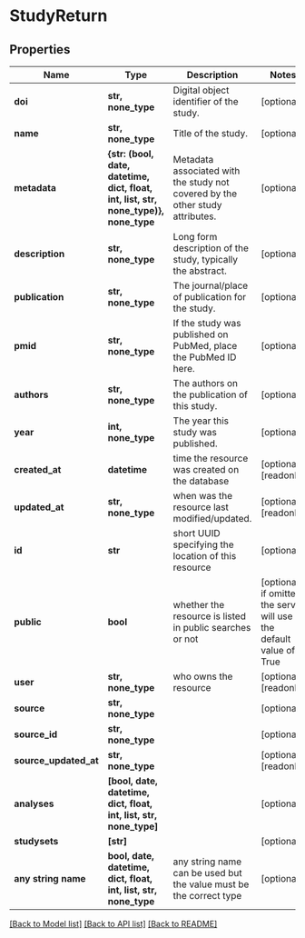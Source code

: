# StudyReturn


## Properties
Name | Type | Description | Notes
------------ | ------------- | ------------- | -------------
**doi** | **str, none_type** | Digital object identifier of the study. | [optional] 
**name** | **str, none_type** | Title of the study. | [optional] 
**metadata** | **{str: (bool, date, datetime, dict, float, int, list, str, none_type)}, none_type** | Metadata associated with the study not covered by the other study attributes. | [optional] 
**description** | **str, none_type** | Long form description of the study, typically the abstract. | [optional] 
**publication** | **str, none_type** | The journal/place of publication for the study. | [optional] 
**pmid** | **str, none_type** | If the study was published on PubMed, place the PubMed ID here. | [optional] 
**authors** | **str, none_type** | The authors on the publication of this study. | [optional] 
**year** | **int, none_type** | The year this study was published. | [optional] 
**created_at** | **datetime** | time the resource was created on the database | [optional] [readonly] 
**updated_at** | **str, none_type** | when was the resource last modified/updated. | [optional] [readonly] 
**id** | **str** | short UUID specifying the location of this resource | [optional] 
**public** | **bool** | whether the resource is listed in public searches or not | [optional]  if omitted the server will use the default value of True
**user** | **str, none_type** | who owns the resource | [optional] [readonly] 
**source** | **str, none_type** |  | [optional] 
**source_id** | **str, none_type** |  | [optional] 
**source_updated_at** | **str, none_type** |  | [optional] [readonly] 
**analyses** | **[bool, date, datetime, dict, float, int, list, str, none_type]** |  | [optional] 
**studysets** | **[str]** |  | [optional] 
**any string name** | **bool, date, datetime, dict, float, int, list, str, none_type** | any string name can be used but the value must be the correct type | [optional]

[[Back to Model list]](../README.md#documentation-for-models) [[Back to API list]](../README.md#documentation-for-api-endpoints) [[Back to README]](../README.md)


